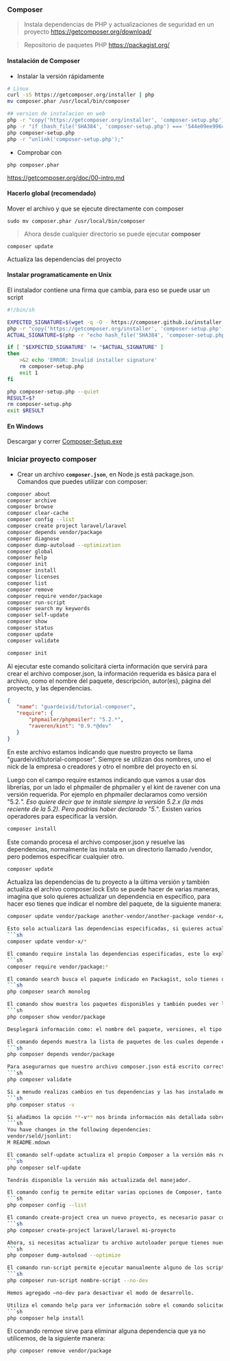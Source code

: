 ### Composer 
> Instala dependencias de PHP y actualizaciones de seguridad en un proyecto
<https://getcomposer.org/download/>

> Repositorio de paquetes PHP
<https://packagist.org/>

#### Instalación de Composer
- Instalar la versión rápidamente
```sh
# Linux
curl -sS https://getcomposer.org/installer | php
mv composer.phar /usr/local/bin/composer

## version de instalacion en web
php -r "copy('https://getcomposer.org/installer', 'composer-setup.php');"
php -r "if (hash_file('SHA384', 'composer-setup.php') === '544e09ee996cdf60ece3804abc52599c22b1f40f4323403c44d44fdfdd586475ca9813a858088ffbc1f233e9b180f061') { echo 'Installer verified'; } else { echo 'Installer corrupt'; unlink('composer-setup.php'); } echo PHP_EOL;"
php composer-setup.php
php -r "unlink('composer-setup.php');"
```

- Comprobar con
```
php composer.phar
```

https://getcomposer.org/doc/00-intro.md

#### Hacerlo global (recomendado)
Mover el archivo y que se ejecute directamente con composer

```
sudo mv composer.phar /usr/local/bin/composer
```

> Ahora desde cualquier directorio se puede ejecutar **composer**
```
composer update
```
Actualiza las dependencias del proyecto


#### Instalar programaticamente en Unix
El instalador contiene una firma que cambia, para eso se puede usar un script
```sh
#!/bin/sh

EXPECTED_SIGNATURE=$(wget -q -O - https://composer.github.io/installer.sig)
php -r "copy('https://getcomposer.org/installer', 'composer-setup.php');"
ACTUAL_SIGNATURE=$(php -r "echo hash_file('SHA384', 'composer-setup.php');")

if [ "$EXPECTED_SIGNATURE" != "$ACTUAL_SIGNATURE" ]
then
    >&2 echo 'ERROR: Invalid installer signature'
    rm composer-setup.php
    exit 1
fi

php composer-setup.php --quiet
RESULT=$?
rm composer-setup.php
exit $RESULT
```

#### En Windows
Descargar y correr [Composer-Setup.exe](https://getcomposer.org/Composer-Setup.exe)

### Iniciar proyecto composer
- Crear un archivo **`composer.json`**, en Node.js está package.json.
Comandos que puedes utilizar con composer:

```sh
composer about
composer archive
composer browse
composer clear-cache
composer config --list
composer create project laravel/laravel
composer depends vendor/package
composer diagnose
composer dump-autoload --optimization
composer global
composer help
composer init
composer install
composer licenses
composer list
composer remove
composer require vendor/package
composer run-script
composer search my keywords
composer self-update
composer show
composer status
composer update
composer validate
```

```sh
composer init
```
Al ejecutar este comando solicitará cierta información que servirá para crear el archivo composer.json, la información requerida es básica para el archivo, como el nombre del paquete, descripción, autor(es), página del proyecto, y las dependencias.
```json
{
   "name": "guardeivid/tutorial-composer",
   "require": {
       "phpmailer/phpmailer": "5.2.*",
       "raveren/kint": "0.9.*@dev"
   }
}
```
En este archivo estamos indicando que nuestro proyecto se llama "guardeivid/tutorial-composer". Siempre se utilizan dos nombres, uno el nick de la empresa o creadores y otro el nombre del proyecto en sí.

Luego con el campo require estamos indicando que vamos a usar dos librerías, por un lado el phpmailer de phpmailer y el kint de ravener con una versión requerida. Por ejemplo en phpmailer declaramos como versión "5.2.*". Eso quiere decir que te instale siempre la versión 5.2.x (la más reciente de la 5.2). Pero podrías haber declarado "5.*". Existen varios operadores para especificar la versión.


```sh
composer install
```
Este comando procesa el archivo composer.json y resuelve las dependencias, normalmente las instala en un directorio llamado /vendor, pero podemos especificar cualquier otro.

```sh
composer update
```
Actualiza las dependencias de tu proyecto a la última versión y también actualiza el archivo composer.lock Esto se puede hacer de varias maneras, imagina que solo quieres actualizar un dependencia en específico, para hacer eso tienes que indicar el nombre del paquete, de la siguiente manera:
```sh
composer update vendor/package another-vendor/another-package vendor-x/package-x

Esto solo actualizará las dependencias especificadas, si quieres actualizar todas las dependencias de un cierto paquete puede ahorrar muchos carateres utilizando un comodín *, de la siguiente manera:
```sh
composer update vendor-x/*

El comando require instala las dependencias especificadas, este lo explicaré más detalladamente en el siguiente tutorial, la sintaxis es la siguiente:
```sh
composer require vendor/package:*

El comando search busca el paquete indicado en Packagist, solo tienes que pasarle el nombre del paquete.
```sh
php composer search monolog

El comando show muestra los paquetes disponibles y también puedes ver los detalles de un paquete en específico. Basta con pasarle un argumento, este tiene que ser el nombre del paquete:
```sh
php composer show vendor/package

Desplegará información como: el nombre del paquete, versiones, el tipo de paquete, el código fuente, el zip del código fuente, licencia, etc.

El comando depends muestra la lista de paquetes de los cuales depende el paquete indicado. Sí, me estoy refiriendo a las librerías de terceros. Muestra los paquetes de tipo require y require-dev
```sh
php composer depends vendor/package

Para asegurarnos que nuestro archivo composer.json está escrito correctamente y que alguno no tendrá errores al descargarlo y tampoco tener problemas al instalar las dependencias, como algún caracter mal escrito, podemos utilizar el comando validate para verificar que todo está correctamente bien.
```sh
php composer validate

Si a menudo realizas cambios en tus dependencias y las has instalado mediante el código fuente del repositorio, el comando status te permite comprobar si has hecho cambios en alguna de ellas, así como el git status nos indica qué archivos hemos modificado, este comando funciona de la misma manera:
```sh
php composer status -v

Si añadimos la opción **-v** nos brinda información más detallada sobre los cambios producidos.
```sh
You have changes in the following dependencies:
vendor/seld/jsonlint:
M README.mdown

El comando self-update actualiza el propio Composer a la versión más reciente, no tienes que realizar ningún otro paso más escribir en la consola lo siguiente:
```sh
php composer self-update

Tendrás disponible la versión más actualizada del manejador.

El comando config te permite editar varias opciones de Composer, tanto en el archivo local del proyecto como en el archivo global.
```sh
php composer config --list

El comando create-project crea un nuevo proyecto, es necesario pasar como parámetros el vendor y package correspondiente. Esto es lo mismo que descargar el proyecto y después ejecutar el archivo composer.json que venga en él, el siguiente ejemplo crea un proyecto de laravel.
```sh
php composer create-project laravel/laravel mi-proyecto

Ahora, si necesitas actualizar tu archivo autoloader porque tienes nuevas clases puedes hacerlo con el comando dump-autoload, es como ejecutar install o update, pero la ventaja es que puedes especificar que se cree un arreglo de todas las clases del proyecto con sus respectivos archivos, de la siguiente manera:
```sh
php composer dump-autoload --optimize

El comando run-script permite ejecutar manualmente alguno de los scripts definidos por algún paquete.
```sh
php composer run-script nombre-script --no-dev

Hemos agregado –no-dev para desactivar el modo de desarrollo.

Utiliza el comando help para ver información sobre el comando solicitado.
```sh
php composer help install
```

El comando remove sirve para eliminar alguna dependencia que ya no utilicemos, de la siguiente manera:
```sh
php composer remove vendor/package

